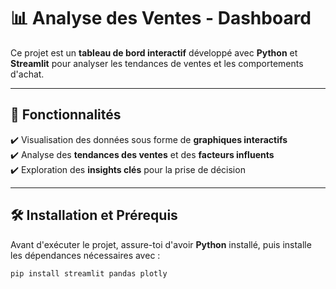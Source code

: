 # 📊 Analyse des Ventes - Dashboard  

Ce projet est un **tableau de bord interactif** développé avec **Python** et **Streamlit** pour analyser les tendances de ventes et les comportements d'achat.  

---

## 🚀 Fonctionnalités  
✔️ Visualisation des données sous forme de **graphiques interactifs**  
✔️ Analyse des **tendances des ventes** et des **facteurs influents**  
✔️ Exploration des **insights clés** pour la prise de décision  

---

## 🛠️ Installation et Prérequis  
Avant d'exécuter le projet, assure-toi d'avoir **Python** installé, puis installe les dépendances nécessaires avec :  

```bash
pip install streamlit pandas plotly

